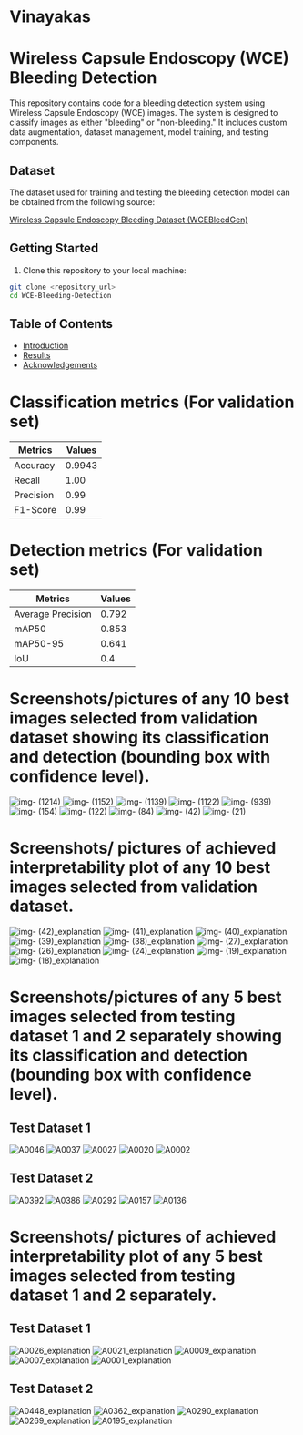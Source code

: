 # Vinayakas
# Wireless Capsule Endoscopy (WCE) Bleeding Detection

This repository contains code for a bleeding detection system using Wireless Capsule Endoscopy (WCE) images. The system is designed to classify images as either "bleeding" or "non-bleeding." It includes custom data augmentation, dataset management, model training, and testing components.

## Dataset

The dataset used for training and testing the bleeding detection model can be obtained from the following source:

[Wireless Capsule Endoscopy Bleeding Dataset (WCEBleedGen)](https://zenodo.org/record/7548320)

## Getting Started

1. Clone this repository to your local machine:

```bash
git clone <repository_url>
cd WCE-Bleeding-Detection
```

## Table of Contents
- [Introduction](#introduction)
- [Results](#results)
- [Acknowledgements](#acknowledgements)

# Classification metrics (For validation set)
| Metrics | Values |
| ------------- | ------------- |
|  Accuracy     |    0.9943      |
|  Recall       |    1.00      |
|  Precision    |    0.99      |
|  F1-Score     |    0.99   |


# Detection metrics (For validation set)
| Metrics | Values |
| ------------- | ------------- |
|       Average Precision   |    0.792      |
|  mAP50       | 0.853         |
|  mAP50-95   |  0.641         |
|  IoU   |  0.4         |

# Screenshots/pictures of any 10 best images selected from validation dataset showing its classification and detection (bounding box with confidence level).
![img- (1214)](https://github.com/prasadmangala02/Vinayakas/assets/61779823/370f6c05-de46-4f9e-9cdf-0fe8f9616e04)
![img- (1152)](https://github.com/prasadmangala02/Vinayakas/assets/61779823/829adf40-785d-4329-bcdf-5d2e302bf6ff)
![img- (1139)](https://github.com/prasadmangala02/Vinayakas/assets/61779823/afe14f92-35a2-4e81-ba51-15d9c7bf53f5)
![img- (1122)](https://github.com/prasadmangala02/Vinayakas/assets/61779823/e5e94148-322d-460f-a608-0c019acc47ec)
![img- (939)](https://github.com/prasadmangala02/Vinayakas/assets/61779823/c32bae3a-0f90-4063-af8d-5cdbddbefaec)
![img- (154)](https://github.com/prasadmangala02/Vinayakas/assets/61779823/779e6ca2-d111-4afa-b734-8179f87452f1)
![img- (122)](https://github.com/prasadmangala02/Vinayakas/assets/61779823/b42213f1-6eba-462e-9c2a-b51fd8568835)
![img- (84)](https://github.com/prasadmangala02/Vinayakas/assets/61779823/68c0f3d6-952d-4916-9e5d-a3b9b945e3f8)
![img- (42)](https://github.com/prasadmangala02/Vinayakas/assets/61779823/549f92dd-328b-4f79-a333-f005b252add9)
![img- (21)](https://github.com/prasadmangala02/Vinayakas/assets/61779823/e9258f9e-639f-4442-8005-44095c6982a9)

# Screenshots/ pictures of achieved interpretability plot of any 10 best images selected from validation dataset.

![img- (42)_explanation](https://github.com/prasadmangala02/Vinayakas/assets/61779823/4f9e3fd3-392e-4c3d-b958-2216cc9fdb31)
![img- (41)_explanation](https://github.com/prasadmangala02/Vinayakas/assets/61779823/92bc64de-5729-455c-b1c5-4adddba5090b)
![img- (40)_explanation](https://github.com/prasadmangala02/Vinayakas/assets/61779823/7af0fb22-7655-445c-b65f-d64dc25a9610)
![img- (39)_explanation](https://github.com/prasadmangala02/Vinayakas/assets/61779823/eb738980-e82f-47e7-8fa8-4a19f242a7e7)
![img- (38)_explanation](https://github.com/prasadmangala02/Vinayakas/assets/61779823/46fb21f3-d707-490f-ad2e-10903e03f882)
![img- (27)_explanation](https://github.com/prasadmangala02/Vinayakas/assets/61779823/d9e16103-d861-4701-ba2a-43bceb4a3a55)
![img- (26)_explanation](https://github.com/prasadmangala02/Vinayakas/assets/61779823/826265bc-bc8f-43ef-93a6-0ff1064aff77)
![img- (24)_explanation](https://github.com/prasadmangala02/Vinayakas/assets/61779823/7d91cb5b-6755-4861-8415-38209c82fdae)
![img- (19)_explanation](https://github.com/prasadmangala02/Vinayakas/assets/61779823/6fa61609-6bf8-413d-89f6-7f1c4cef60f0)
![img- (18)_explanation](https://github.com/prasadmangala02/Vinayakas/assets/61779823/bccd1a41-fe28-4e61-a4f8-18701db72bb0)

# Screenshots/pictures of any 5 best images selected from testing dataset 1 and 2 separately showing its classification and detection (bounding box with confidence level).
## Test Dataset 1
![A0046](https://github.com/prasadmangala02/Vinayakas/assets/61779823/1d23bdfe-0339-4494-a7fd-b9b1ef3a2cd5)
![A0037](https://github.com/prasadmangala02/Vinayakas/assets/61779823/32828422-a633-463d-8987-113fdd0ba7f4)
![A0027](https://github.com/prasadmangala02/Vinayakas/assets/61779823/af35bf1e-ab76-40a3-b5f0-ff215f2b6cbf)
![A0020](https://github.com/prasadmangala02/Vinayakas/assets/61779823/3479bbca-a5ac-4f21-9d20-fd5521ac810e)
![A0002](https://github.com/prasadmangala02/Vinayakas/assets/61779823/cc7adffd-9b5b-471b-880f-f6d1d0485168)


## Test Dataset 2
![A0392](https://github.com/prasadmangala02/Vinayakas/assets/61779823/5c28f4ce-55db-40e2-8de6-47036d2a04b5)
![A0386](https://github.com/prasadmangala02/Vinayakas/assets/61779823/dab96f9f-9f45-4559-a213-5e5fac1d2277)
![A0292](https://github.com/prasadmangala02/Vinayakas/assets/61779823/7b78bc87-2cbe-4c27-a77a-ef20e9b1a3d1)
![A0157](https://github.com/prasadmangala02/Vinayakas/assets/61779823/36924e37-5426-40e3-9bdd-f432b3913b4a)
![A0136](https://github.com/prasadmangala02/Vinayakas/assets/61779823/73897b0d-1002-4930-ac14-fb46626fa647)

# Screenshots/ pictures of achieved interpretability plot of any 5 best images selected from testing dataset 1 and 2 separately.
## Test Dataset 1
![A0026_explanation](https://github.com/prasadmangala02/Vinayakas/assets/61779823/4ddca472-c733-4b10-ad4d-b6d20d4e09b7)
![A0021_explanation](https://github.com/prasadmangala02/Vinayakas/assets/61779823/7aee71db-f827-44fb-ace9-49398bca7daf)
![A0009_explanation](https://github.com/prasadmangala02/Vinayakas/assets/61779823/11d46b4a-d046-44d3-9662-a1bb9a701a59)
![A0007_explanation](https://github.com/prasadmangala02/Vinayakas/assets/61779823/9e7c9f3b-6e8d-418b-ba5a-df2d8f41f157)
![A0001_explanation](https://github.com/prasadmangala02/Vinayakas/assets/61779823/f5458f2b-2d25-42c0-a5fa-6c679088f789)

## Test Dataset 2
![A0448_explanation](https://github.com/prasadmangala02/Vinayakas/assets/61779823/2cfd7573-5cc2-4274-aa75-15743e8a27b9)
![A0362_explanation](https://github.com/prasadmangala02/Vinayakas/assets/61779823/cb55b81f-58ce-4c0b-8c4f-e099685d2954)
![A0290_explanation](https://github.com/prasadmangala02/Vinayakas/assets/61779823/b6d0d6bf-f7f2-4855-8096-1f2360ed7e7c)
![A0269_explanation](https://github.com/prasadmangala02/Vinayakas/assets/61779823/5ef9494d-995b-4c46-8709-4a1da6b81227)
![A0195_explanation](https://github.com/prasadmangala02/Vinayakas/assets/61779823/ebdf3da9-8f16-47aa-bae9-99c81822f051)
